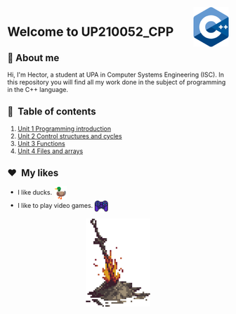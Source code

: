 <img src="imagenes/c++.png" align="right" height="90"/>

# Welcome to UP210052_CPP 
## __📘&nbsp;About me__
Hi, I'm Hector, a student at UPA in Computer Systems Engineering (ISC). In this repository you will find all my work done in the subject of programming in the C++ language. 

## __🚀&nbsp; Table of contents__
1. [Unit 1 Programming introduction](https://github.com/UP210052/UP210052_CPP/tree/main/U1)
2. [Unit 2 Control structures and cycles](https://github.com/UP210052/UP210052_CPP/tree/main/U2)
3. [Unit 3 Functions](https://github.com/UP210052/UP210052_CPP/tree/main/U3)
4. [Unit 4 Files and arrays](https://github.com/UP210052/UP210052_CPP/tree/main/U4)

## __❤️&nbsp; My likes__
* I like ducks. <img src="imagenes/pato.png" align="center" height="30"/>
* I like to play video games.  <img src="imagenes/mando.png" align="center" height="30"/>
<div align ="center">
<img alt="c++" height="200" src="imagenes/dark-souls-bonfire.gif"/>
</div>
